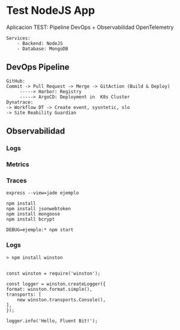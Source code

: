 # Test NodeJS App

Aplicacion TEST: Pipeline DevOps + Observabilidad OpenTelemetry

    Services: 
        - Backend: NodeJS
        - Database: MongoDB

## DevOps Pipeline
    GitHub: 
    Commit -> Pull Request -> Merge -> GitAction (Build & Deploy) 
         -----> Harbor: Registry
         -----> ArgoCD: Deployment in  K8s Cluster
    Dynatrace:
    -> Workflow DT -> Create event, sysntetic, slo
    -> Site Reability Guardian

## Observabilidad
### Logs
### Metrics
### Traces

    express --view=jade ejemplo

    npm install
    npm install jsonwebtoken
    npm install mongoose
    npm install bcrypt

    DEBUG=ejemplo:* npm start


### Logs
    > npm install winston


    const winston = require('winston');

    const logger = winston.createLogger({
    format: winston.format.simple(),
    transports: [
        new winston.transports.Console(),
    ],
    });

    logger.info('Hello, Fluent Bit!');
